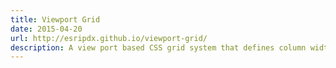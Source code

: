 ```yaml
---
title: Viewport Grid
date: 2015-04-20
url: http://esripdx.github.io/viewport-grid/
description: A view port based CSS grid system that defines column widths as a set percentage of the screen rather the width of a container. Viewport Grid puts less columns on small screen, and more columns on large screens. A column becomes a standard unit of measurement, creating a constant and abstracted grid system that stands behind the content of a page rather than within it.
---
```



